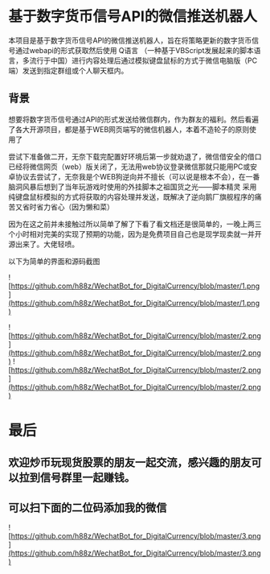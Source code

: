 # 基于数字货币信号API的微信推送机器人

本项目是基于数字货币信号API的微信推送机器人，旨在将策略更新的数字货币信号通过webapi的形式获取然后使用 Q语言 （一种基于VBScript发展起来的脚本语言，多流行于中国）进行内容处理后通过模拟键盘鼠标的方式于微信电脑版（PC端）发送到指定群组或个人聊天框内。

## 背景

想要将数字货币信号通过API的形式发送给微信群内，作为群友的福利。然后看遍了各大开源项目，都是基于WEB网页端写的微信机器人，本着不造轮子的原则使用了

[ItChat微信机器人]: https://github.com/littlecodersh/ItChat

尝试下准备做二开，无奈下载完配置好环境后第一步就劝退了，微信借安全的借口已经将微信网页（web）版关闭了，无法用web协议登录微信那就只能用PC或安卓协议去尝试了，无奈我是个WEB狗逆向并不擅长（可以说是根本不会），在一番脑洞风暴后想到了当年玩游戏时使用的外挂脚本之祖国货之光——脚本精灵 采用纯键盘鼠标模拟的方式将获取的内容处理并发送，既解决了逆向鹅厂旗舰程序的痛苦又省时省力省心（因为懒和菜）

因为在这之前并未接触过所以简单了解了下看了看文档还是很简单的，一晚上两三个小时相对完美的实现了预期的功能，因为是免费项目自己也是现学现卖就一并开源出来了。大佬轻喷。

以下为简单的界面和源码截图


![https://github.com/h88z/WechatBot_for_DigitalCurrency/blob/master/1.png](https://github.com/h88z/WechatBot_for_DigitalCurrency/blob/master/1.png)

![https://github.com/h88z/WechatBot_for_DigitalCurrency/blob/master/2.png](https://github.com/h88z/WechatBot_for_DigitalCurrency/blob/master/2.png)
![https://github.com/h88z/WechatBot_for_DigitalCurrency/blob/master/2.png](https://github.com/h88z/WechatBot_for_DigitalCurrency/blob/master/2.png)

# 最后
## 欢迎炒币玩现货股票的朋友一起交流，感兴趣的朋友可以拉到信号群里一起赚钱。
## 可以扫下面的二位码添加我的微信
![https://github.com/h88z/WechatBot_for_DigitalCurrency/blob/master/3.png](https://github.com/h88z/WechatBot_for_DigitalCurrency/blob/master/3.png)
